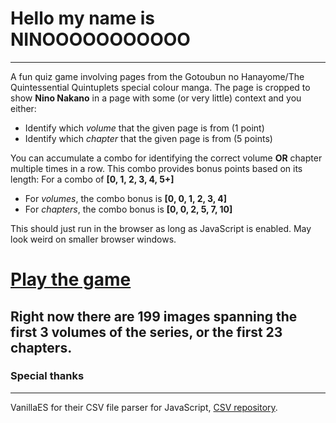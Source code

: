 # Hello my name is NINOOOOOOOOOOO
---
A fun quiz game involving pages from the Gotoubun no Hanayome/The Quintessential Quintuplets special colour manga. The page is cropped to show **Nino Nakano** in a page with some (or very little) context and you either:
- Identify which *volume* that the given page is from (1 point)
- Identify which *chapter* that the given page is from (5 points)

You can accumulate a combo for identifying the correct volume **OR** chapter multiple times in a row. This combo provides bonus points based on its length:
For a combo of **[0, 1, 2, 3, 4, 5+]**
- For *volumes*, the combo bonus is **[0, 0, 1, 2, 3, 4]**
- For *chapters*, the combo bonus is **[0, 0, 2, 5, 7, 10]**

This should just run in the browser as long as JavaScript is enabled. May look weird on smaller browser windows.

# [Play the game](https://tsunderarislime.github.io/hello-my-name-is-nino/main.html)
## Right now there are **199 images** spanning the first 3 volumes of the series, or the first 23 chapters.

### Special thanks
---
VanillaES for their CSV file parser for JavaScript, [CSV repository](https://github.com/vanillaes/csv).
